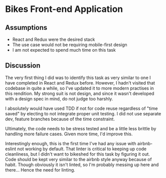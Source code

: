 # Bikes Front-end Application
## Assumptions
* React and Redux were the desired stack
* The use case would not be requiring mobile-first design
* I am not expected to spend much time on this task

## Discussion
The very first thing I did was to identify this task as very similar to one I have completed in React and Redux before. However, I hadn't visited that codebase in quite a while, so I've updated it to more modern practises in this rendition. My strong suit is not design, and since it wasn't developed with a design spec in mind, do not judge too harshly.

I absolutely would have used TDD if not for code reuse regardless of "time saved" by electing to not integrate proper unit testing. I did not use separate dev, feature branches because of the time constraint.

Ultimately, the code needs to be stress tested and be a little less brittle by handling more failure cases. Given more time, I'd improve this.

Interestingly enough, this is the first time I've had any issue with airbnb-eslint not working by default. That linter is critical to keeping up code cleanliness, but I didn't want to bikeshed for this task by figuring it out. Code should be kept very similar to the airbnb style anyway because of habit. Though obviously it isn't linted, so I'm probably messing up here and there... Hence the need for linting.
